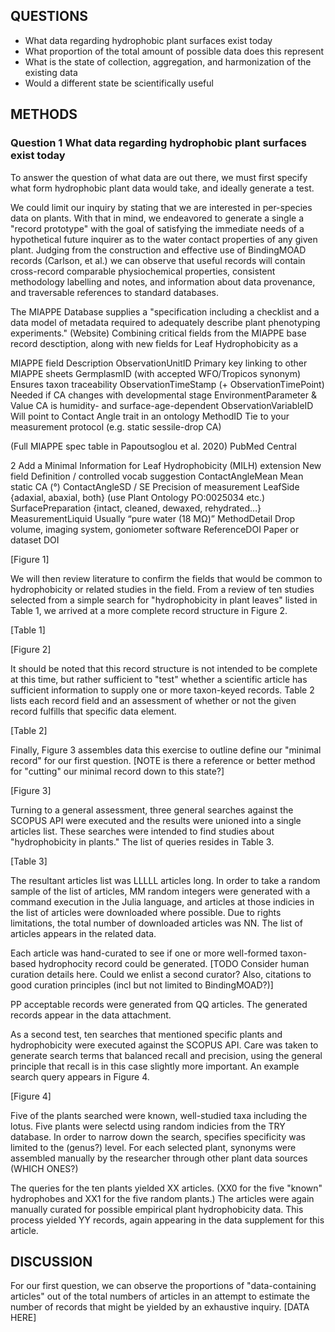 ## QUESTIONS

-  What data regarding hydrophobic plant surfaces exist today
-  What proportion of the total amount of possible data does this represent
-  What is the state of collection, aggregation, and harmonization of the existing data
-  Would a different state be scientifically useful

## METHODS

### Question 1 What data regarding hydrophobic plant surfaces exist today

To answer the question of what data are out there, we must first specify what form hydrophobic plant data would take, and ideally generate a test. 

We could limit our inquiry by stating that we are interested in per-species data on plants. With that in mind, we endeavored to generate a single a "record prototype" with the goal of satisfying the immediate needs of a hypothetical future inquirer as to the water contact properties of any given plant. Judging from the construction and effective use of BindingMOAD records (Carlson, et al.) we can observe that useful records will contain cross-record comparable physiochemical properties, consistent methodology labelling and notes, and information about data provenance, and traversable references to standard databases.

The MIAPPE Database supplies a "specification including a checklist and a data model of metadata required to adequately describe plant phenotyping experiments." (Website) Combining critical fields from the MIAPPE base record desctiption, along with new fields for Leaf Hydrophobicity as a

MIAPPE field    Description
ObservationUnitID	Primary key linking to other MIAPPE sheets
GermplasmID (with accepted WFO/Tropicos synonym)	Ensures taxon traceability
ObservationTimeStamp (+ ObservationTimePoint)	Needed if CA changes with developmental stage
EnvironmentParameter & Value	CA is humidity- and surface-age-dependent
ObservationVariableID	Will point to Contact Angle trait in an ontology
MethodID	Tie to your measurement protocol (e.g. static sessile-drop CA)

(Full MIAPPE spec table in Papoutsoglou et al. 2020) PubMed Central

2 Add a Minimal Information for Leaf Hydrophobicity (MILH) extension
New field	Definition / controlled vocab suggestion
ContactAngleMean	Mean static CA (°)
ContactAngleSD / SE	Precision of measurement
LeafSide	{adaxial, abaxial, both} (use Plant Ontology PO:0025034 etc.)
SurfacePreparation	{intact, cleaned, dewaxed, rehydrated…}
MeasurementLiquid	Usually “pure water (18 MΩ)”
MethodDetail	Drop volume, imaging system, goniometer software
ReferenceDOI	Paper or dataset DOI

[Figure 1]

We will then review literature to confirm the fields that would be common to hydrophobicity or related studies in the field. From a review of ten studies selected from a simple search for "hydrophobicity in plant leaves" listed in Table 1, we arrived at a more complete record structure in Figure 2.

[Table 1]

[Figure 2]

It should be noted that this record structure is not intended to be complete at this time, but rather sufficient to "test" whether a scientific article has sufficient information to supply one or more taxon-keyed records. Table 2 lists each record field and an assessment of whether or not the given record fulfills that specific data element.

[Table 2]

Finally, Figure 3 assembles data this exercise to outline define our "minimal record" for our first question. [NOTE is there a reference or better method for "cutting" our minimal record down to this state?]

[Figure 3]

Turning to a general assessment, three general searches against the SCOPUS API were executed and the results were unioned into a single articles list. These searches were intended to find studies about "hydrophobicity in plants." The list of queries resides in Table 3.

[Table 3]

The resultant articles list was LLLLL articles long. In order to take a random sample of the list of articles, MM random integers were generated with a command execution in the Julia language, and articles at those indicies in the list of articles were downloaded where possible. Due to rights limitations, the total number of downloaded articles was NN. The list of articles appears in the related data.

Each article was hand-curated to see if one or more well-formed taxon-based hydrophocity record could be generated. [TODO Consider human curation details here. Could we enlist a second curator? Also, citations to good curation principles (incl but not limited to BindingMOAD?)]

PP acceptable records were generated from QQ articles. The generated records appear in the data attachment.

As a second test, ten searches that mentioned specific plants and hydrophobicity were executed against the SCOPUS API. Care was taken to generate search terms that balanced recall and precision, using the general principle that recall is in this case slightly more important. An example search query appears in Figure 4.

[Figure 4]

Five of the plants searched were known, well-studied taxa including the lotus. Five plants were selectd using random indicies from the TRY database. In order to narrow down the search, specifies specificity was limited to the (genus?) level. For each selected plant, synonyms were assembled manually by the researcher through other plant data sources (WHICH ONES?)

The queries for the ten plants yielded XX articles. (XX0 for the five "known" hydrophobes and XX1 for the five random plants.) The articles were again manually curated for possible empirical plant hydrophobicity data. This process yielded YY records, again appearing in the data supplement for this article.

## DISCUSSION

For our first question, we can observe the proportions of "data-containing articles" out of the total numbers of articles in an attempt to estimate the number of records that might be yielded by an exhaustive inquiry.  [DATA HERE]